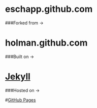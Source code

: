 # eschapp.github.com

###Forked from ->

# holman.github.com

###Built on ->

# [Jekyll](http://github.com/mojombo/jekyll)

###Hosted on -> 

#[GitHub Pages](http://pages.github.com/)